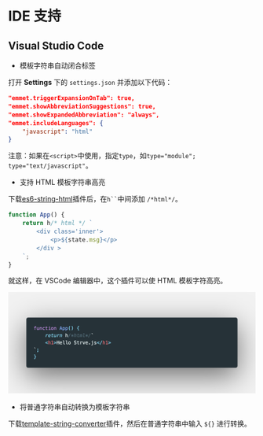 # IDE 支持

## Visual Studio Code

- 模板字符串自动闭合标签

打开 **Settings** 下的 `settings.json` 并添加以下代码：

```json
"emmet.triggerExpansionOnTab": true,
"emmet.showAbbreviationSuggestions": true,
"emmet.showExpandedAbbreviation": "always",
"emmet.includeLanguages": {
    "javascript": "html"
}
```

注意：如果在`<script>`中使用，指定`type`，如`type="module"; type="text/javascript"`。

- 支持 HTML 模板字符串高亮

下载[es6-string-html](https://marketplace.visualstudio.com/items?itemName=Tobermory.es6-string-html)插件后，在` h`` `中间添加 `/*html*/`。
```js
function App() {
	return h/* html */ `
        <div class='inner'>
            <p>${state.msg}</p>
        </div >
    `;
}
```

就这样，在 VSCode 编辑器中，这个插件可以使 HTML 模板字符高亮。

![](/code1.png)

- 将普通字符串自动转换为模板字符串

下载[template-string-converter](https://marketplace.visualstudio.com/items?itemName=meganrogge.template-string-converter)插件，然后在普通字符串中输入 `${}` 进行转换。